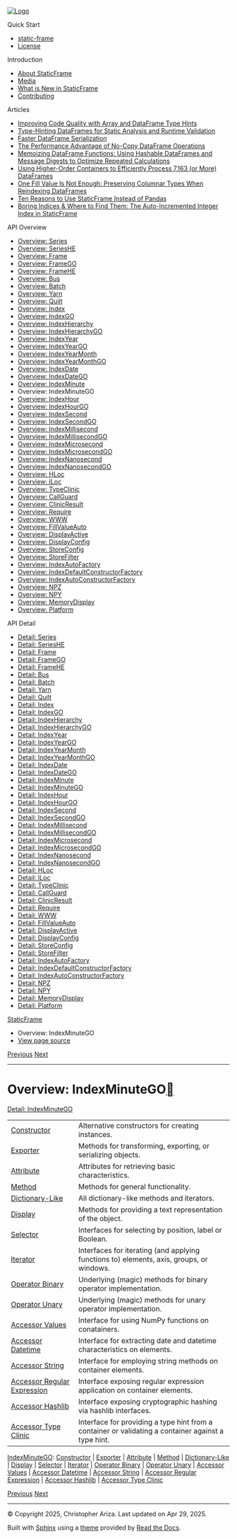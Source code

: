 [![Logo](../_static/sf-logo-web_icon-small.png)](../index.html)

Quick Start

* [static-frame](../readme.html)
* [License](../license.html)

Introduction

* [About StaticFrame](../intro.html)
* [Media](../intro.html#media)
* [What is New in StaticFrame](../new.html)
* [Contributing](../contributing.html)

Articles

* [Improving Code Quality with Array and DataFrame Type Hints](../articles/guard.html)
* [Type-Hinting DataFrames for Static Analysis and Runtime Validation](../articles/ftyping.html)
* [Faster DataFrame Serialization](../articles/serialize.html)
* [The Performance Advantage of No-Copy DataFrame Operations](../articles/no_copy.html)
* [Memoizing DataFrame Functions: Using Hashable DataFrames and Message Digests to Optimize Repeated Calculations](../articles/hash.html)
* [Using Higher-Order Containers to Efficiently Process 7,163 (or More) DataFrames](../articles/uhoc.html)
* [One Fill Value Is Not Enough: Preserving Columnar Types When Reindexing DataFrames](../articles/fill_value.html)
* [Ten Reasons to Use StaticFrame Instead of Pandas](../articles/upgrade.html)
* [Boring Indices & Where to Find Them: The Auto-Incremented Integer Index in StaticFrame](../articles/aiii.html)

API Overview

* [Overview: Series](series.html)
* [Overview: SeriesHE](series_he.html)
* [Overview: Frame](frame.html)
* [Overview: FrameGO](frame_go.html)
* [Overview: FrameHE](frame_he.html)
* [Overview: Bus](bus.html)
* [Overview: Batch](batch.html)
* [Overview: Yarn](yarn.html)
* [Overview: Quilt](quilt.html)
* [Overview: Index](index.html)
* [Overview: IndexGO](index_go.html)
* [Overview: IndexHierarchy](index_hierarchy.html)
* [Overview: IndexHierarchyGO](index_hierarchy_go.html)
* [Overview: IndexYear](index_year.html)
* [Overview: IndexYearGO](index_year_go.html)
* [Overview: IndexYearMonth](index_year_month.html)
* [Overview: IndexYearMonthGO](index_year_month_go.html)
* [Overview: IndexDate](index_date.html)
* [Overview: IndexDateGO](index_date_go.html)
* [Overview: IndexMinute](index_minute.html)
* Overview: IndexMinuteGO
* [Overview: IndexHour](index_hour.html)
* [Overview: IndexHourGO](index_hour_go.html)
* [Overview: IndexSecond](index_second.html)
* [Overview: IndexSecondGO](index_second_go.html)
* [Overview: IndexMillisecond](index_millisecond.html)
* [Overview: IndexMillisecondGO](index_millisecond_go.html)
* [Overview: IndexMicrosecond](index_microsecond.html)
* [Overview: IndexMicrosecondGO](index_microsecond_go.html)
* [Overview: IndexNanosecond](index_nanosecond.html)
* [Overview: IndexNanosecondGO](index_nanosecond_go.html)
* [Overview: HLoc](hloc.html)
* [Overview: ILoc](iloc.html)
* [Overview: TypeClinic](type_clinic.html)
* [Overview: CallGuard](call_guard.html)
* [Overview: ClinicResult](clinic_result.html)
* [Overview: Require](require.html)
* [Overview: WWW](www.html)
* [Overview: FillValueAuto](fill_value_auto.html)
* [Overview: DisplayActive](display_active.html)
* [Overview: DisplayConfig](display_config.html)
* [Overview: StoreConfig](store_config.html)
* [Overview: StoreFilter](store_filter.html)
* [Overview: IndexAutoFactory](index_auto_factory.html)
* [Overview: IndexDefaultConstructorFactory](index_default_constructor_factory.html)
* [Overview: IndexAutoConstructorFactory](index_auto_constructor_factory.html)
* [Overview: NPZ](npz.html)
* [Overview: NPY](npy.html)
* [Overview: MemoryDisplay](memory_display.html)
* [Overview: Platform](platform.html)

API Detail

* [Detail: Series](../api_detail/series.html)
* [Detail: SeriesHE](../api_detail/series_he.html)
* [Detail: Frame](../api_detail/frame.html)
* [Detail: FrameGO](../api_detail/frame_go.html)
* [Detail: FrameHE](../api_detail/frame_he.html)
* [Detail: Bus](../api_detail/bus.html)
* [Detail: Batch](../api_detail/batch.html)
* [Detail: Yarn](../api_detail/yarn.html)
* [Detail: Quilt](../api_detail/quilt.html)
* [Detail: Index](../api_detail/index.html)
* [Detail: IndexGO](../api_detail/index_go.html)
* [Detail: IndexHierarchy](../api_detail/index_hierarchy.html)
* [Detail: IndexHierarchyGO](../api_detail/index_hierarchy_go.html)
* [Detail: IndexYear](../api_detail/index_year.html)
* [Detail: IndexYearGO](../api_detail/index_year_go.html)
* [Detail: IndexYearMonth](../api_detail/index_year_month.html)
* [Detail: IndexYearMonthGO](../api_detail/index_year_month_go.html)
* [Detail: IndexDate](../api_detail/index_date.html)
* [Detail: IndexDateGO](../api_detail/index_date_go.html)
* [Detail: IndexMinute](../api_detail/index_minute.html)
* [Detail: IndexMinuteGO](../api_detail/index_minute_go.html)
* [Detail: IndexHour](../api_detail/index_hour.html)
* [Detail: IndexHourGO](../api_detail/index_hour_go.html)
* [Detail: IndexSecond](../api_detail/index_second.html)
* [Detail: IndexSecondGO](../api_detail/index_second_go.html)
* [Detail: IndexMillisecond](../api_detail/index_millisecond.html)
* [Detail: IndexMillisecondGO](../api_detail/index_millisecond_go.html)
* [Detail: IndexMicrosecond](../api_detail/index_microsecond.html)
* [Detail: IndexMicrosecondGO](../api_detail/index_microsecond_go.html)
* [Detail: IndexNanosecond](../api_detail/index_nanosecond.html)
* [Detail: IndexNanosecondGO](../api_detail/index_nanosecond_go.html)
* [Detail: HLoc](../api_detail/hloc.html)
* [Detail: ILoc](../api_detail/iloc.html)
* [Detail: TypeClinic](../api_detail/type_clinic.html)
* [Detail: CallGuard](../api_detail/call_guard.html)
* [Detail: ClinicResult](../api_detail/clinic_result.html)
* [Detail: Require](../api_detail/require.html)
* [Detail: WWW](../api_detail/www.html)
* [Detail: FillValueAuto](../api_detail/fill_value_auto.html)
* [Detail: DisplayActive](../api_detail/display_active.html)
* [Detail: DisplayConfig](../api_detail/display_config.html)
* [Detail: StoreConfig](../api_detail/store_config.html)
* [Detail: StoreFilter](../api_detail/store_filter.html)
* [Detail: IndexAutoFactory](../api_detail/index_auto_factory.html)
* [Detail: IndexDefaultConstructorFactory](../api_detail/index_default_constructor_factory.html)
* [Detail: IndexAutoConstructorFactory](../api_detail/index_auto_constructor_factory.html)
* [Detail: NPZ](../api_detail/npz.html)
* [Detail: NPY](../api_detail/npy.html)
* [Detail: MemoryDisplay](../api_detail/memory_display.html)
* [Detail: Platform](../api_detail/platform.html)

[StaticFrame](../index.html)

* Overview: IndexMinuteGO
* [View page source](../_sources/api_overview/index_minute_go.rst.txt)

[Previous](index_minute.html "Overview: IndexMinute")
[Next](index_hour.html "Overview: IndexHour")

---

# Overview: IndexMinuteGO[](#overview-indexminutego "Link to this heading")

[Detail: IndexMinuteGO](../api_detail/index_minute_go.html#api-detail-indexminutego)

|  |  |
| --- | --- |
| [Constructor](index_minute_go-constructor.html#api-overview-indexminutego-constructor) | Alternative constructors for creating instances. |
| [Exporter](index_minute_go-exporter.html#api-overview-indexminutego-exporter) | Methods for transforming, exporting, or serializing objects. |
| [Attribute](index_minute_go-attribute.html#api-overview-indexminutego-attribute) | Attributes for retrieving basic characteristics. |
| [Method](index_minute_go-method.html#api-overview-indexminutego-method) | Methods for general functionality. |
| [Dictionary-Like](index_minute_go-dictionary_like.html#api-overview-indexminutego-dictionary-like) | All dictionary-like methods and iterators. |
| [Display](index_minute_go-display.html#api-overview-indexminutego-display) | Methods for providing a text representation of the object. |
| [Selector](index_minute_go-selector.html#api-overview-indexminutego-selector) | Interfaces for selecting by position, label or Boolean. |
| [Iterator](index_minute_go-iterator.html#api-overview-indexminutego-iterator) | Interfaces for iterating (and applying functions to) elements, axis, groups, or windows. |
| [Operator Binary](index_minute_go-operator_binary.html#api-overview-indexminutego-operator-binary) | Underlying (magic) methods for binary operator implementation. |
| [Operator Unary](index_minute_go-operator_unary.html#api-overview-indexminutego-operator-unary) | Underlying (magic) methods for unary operator implementation. |
| [Accessor Values](index_minute_go-accessor_values.html#api-overview-indexminutego-accessor-values) | Interface for using NumPy functions on conatainers. |
| [Accessor Datetime](index_minute_go-accessor_datetime.html#api-overview-indexminutego-accessor-datetime) | Interface for extracting date and datetime characteristics on elements. |
| [Accessor String](index_minute_go-accessor_string.html#api-overview-indexminutego-accessor-string) | Interface for employing string methods on container elements. |
| [Accessor Regular Expression](index_minute_go-accessor_regular_expression.html#api-overview-indexminutego-accessor-regular-expression) | Interface exposing regular expression application on container elements. |
| [Accessor Hashlib](index_minute_go-accessor_hashlib.html#api-overview-indexminutego-accessor-hashlib) | Interface exposing cryptographic hashing via hashlib interfaces. |
| [Accessor Type Clinic](index_minute_go-accessor_type_clinic.html#api-overview-indexminutego-accessor-type-clinic) | Interface for providing a type hint from a container or validating a container against a type hint. |

[IndexMinuteGO](#api-overview-indexminutego): [Constructor](index_minute_go-constructor.html#api-overview-indexminutego-constructor) | [Exporter](index_minute_go-exporter.html#api-overview-indexminutego-exporter) | [Attribute](index_minute_go-attribute.html#api-overview-indexminutego-attribute) | [Method](index_minute_go-method.html#api-overview-indexminutego-method) | [Dictionary-Like](index_minute_go-dictionary_like.html#api-overview-indexminutego-dictionary-like) | [Display](index_minute_go-display.html#api-overview-indexminutego-display) | [Selector](index_minute_go-selector.html#api-overview-indexminutego-selector) | [Iterator](index_minute_go-iterator.html#api-overview-indexminutego-iterator) | [Operator Binary](index_minute_go-operator_binary.html#api-overview-indexminutego-operator-binary) | [Operator Unary](index_minute_go-operator_unary.html#api-overview-indexminutego-operator-unary) | [Accessor Values](index_minute_go-accessor_values.html#api-overview-indexminutego-accessor-values) | [Accessor Datetime](index_minute_go-accessor_datetime.html#api-overview-indexminutego-accessor-datetime) | [Accessor String](index_minute_go-accessor_string.html#api-overview-indexminutego-accessor-string) | [Accessor Regular Expression](index_minute_go-accessor_regular_expression.html#api-overview-indexminutego-accessor-regular-expression) | [Accessor Hashlib](index_minute_go-accessor_hashlib.html#api-overview-indexminutego-accessor-hashlib) | [Accessor Type Clinic](index_minute_go-accessor_type_clinic.html#api-overview-indexminutego-accessor-type-clinic)

[Previous](index_minute.html "Overview: IndexMinute")
[Next](index_hour.html "Overview: IndexHour")

---

© Copyright 2025, Christopher Ariza.
Last updated on Apr 29, 2025.

Built with [Sphinx](https://www.sphinx-doc.org/) using a
[theme](https://github.com/readthedocs/sphinx_rtd_theme)
provided by [Read the Docs](https://readthedocs.org).